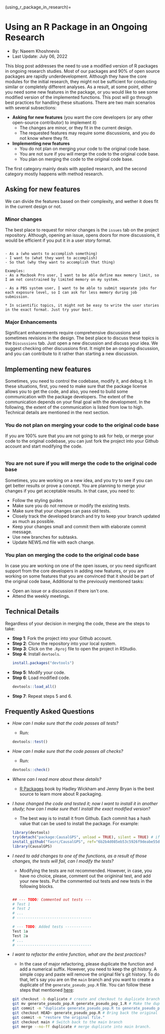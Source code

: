 (using_r_package_in_research)=
# Using an R Package in an Ongoing Research 

- By: Naeem Khoshnevis 
- Last Update: July 06, 2022


This blog post addresses the need to use a modified version of R packages in ongoing research studies. Most of our packages and 90% of open source packages are rapidly underdevelopment. Although they have the core modules for the initial research, they might not be sufficient for conducting similar or completely different analyses. As a result, at some point, either you need some new features in the package, or you would like to see some modified version of the implemented functions. This post will go through best practices for handling these situations. There are two main scenarios with several subsections:

- **Asking for new features** (you want the core developers (or any other open-source contributor) to implement it)
  - The changes are minor, or they fit in the current design.
  - The requested features may require some discussions, and you do not know where they fit. 
- **Implementing new features**
  - You do not plan on merging your code to the original code base.
  - You are not sure if you will merge the code to the original code base.
  - You plan on merging the code to the original code base.

The first category mainly deals with applied research, and the second category mostly happens with method research. 

## Asking for new features

We can divide the features based on their complexity, and wether it does fit in the current design or not.

### Minor changes

The best place to request for minor changes is the `issues` tab on the project repository. Although, opening an issue, opens doors for more discussions, it would be efficient if you put it in a user story format. 

```{note} User stories helps the developers to understand the feature. Here is a template:

- As a (who wants to accomplish something)
- I want to (what they want to accomplish)
- So that (why they want to accomplish that thing)

Examples: 
- As a Macbook Pro user, I want to be able define max memory limit, so I am not constrained by limited memory on my system. 

- As a PBS system user, I want to be able to submit separate jobs for each exposure level, so I can ask for less memory during job submission.  

* In scientific topics, it might not be easy to write the user stories in the exact format. Just try your best. 
```

### Major Enhancements

Significant enhancements require comprehensive discussions and sometimes revisions in the design. The best place to discuss these topics is the `Discussions` tab. Just open a new discussion and discuss your idea. We suggest checking other discussions first. It might be an ongoing discussion, and you can contribute to it rather than starting a new discussion. 

## Implementing new features

Sometimes, you need to control the codebase, modify it, and debug it. In these situations, first, you need to make sure that the package license allows you to get the code, and also, you need to build some communication with the package developers. The extent of the communication depends on your final goal with the development. In the following, the extent of the communication is listed from low to high. Technical details are mentioned in the next section. 

### You do not plan on merging your code to the original code base

If you are 100% sure that you are not going to ask for help, or merge your code to the original codebase, you can just fork the project into your Github account and start modifying the code. 

```{warning} According to the GPLv3 license, on which most of our packages are based, you are obligated to share your code after modification, regardless of the status of merging the code to the original codebase. 
```

### You are not sure if you will merge the code to the original code base

Sometimes, you are working on a new idea, and you try to see if you can get better results or prove a concept. You are planning to merge your changes if you get acceptable results. In that case, you need to:

- Follow the styling guides 
- Make sure you do not remove or modify the existing tests. 
- Make sure that your changes can pass old tests. 
- Closely track the developed branch and try to keep your branch updated as much as possible. 
- Keep your changes small and commit them with elaborate commit message. 
- Use new branches for subtasks. 
- Update NEWS.md file with each change.


### You plan on merging the code to the original code base

In case you are working on one of the open issues, or you need significant support from the core developers in adding new features, or you are working on some features that you are convinced that it should be part of the original code base, Additional to the previously mentioned tasks:

- Open an issue or a discussion if there isn't one.
- Attend the weekly meetings. 

## Technical Details

Regardless of your decision in merging the code, these are the steps to take:

- **Step 1**: Fork the project into your Github account.
- **Step 2**: Clone the repository into your local system.
- **Step 3**: Click on the `.Rproj` file to open the project in RStudio.
- **Step 4**: Install `devtools`.
  ```r
  install.packages("devtools")
  ```
- **Step 5**: Modify your code. 
- **Step 6**: Load modified code. 
  ```r
  devtools::load_all()
  ```
- **Step 7**: Repeat steps 5 and 6. 

## Frequently Asked Questions

- *How can I make sure that the code passes all tests?*

  - Run:
  ```r
  devtools::test()
  ```

- *How can I make sure that the code passes all checks?* 

  - Run:
  ```r
  devtools::check()
  ```

- *Where can I read more about these details?*

  - [R Packages](https://r-pkgs.org/) book by Hadley Wickham and Jenny Bryan is the best source to learn more about R packaging. 

- *I have changed the code and tested it; now I want to install it in another study; how can I make sure that I install the exact modified version?*

  - The best way is to install it from Github. Each commit has a hash value that can be used to install the package. For example:

  ```r
  library(devtools)
  try(detach("package:CausalGPS", unload = TRUE), silent = TRUE) # if already you have the package, detach and unload it, to have a new install. 
  install_github("fasrc/CausalGPS", ref="6b2b4d085eb53c5926f9deabe55da7d35c3b10aa")
  library(CausalGPS)
  ```

- *I need to add changes to one of the functions, as a result of those changes, the tests will fail, can I modify the tests?*

  - Modifying the tests are not recommended. However, in case, you have no choice, please, comment out the origininal test, and add your new tests. Put the commented out tests and new tests in the following blocks. 

  ```r

  ## --- TODO: Commented out tests ---
  # Test 1
  # Test 2
  # ...
  # ----------------------------------

  # --- TODO: Added tests ------------
  Test 1a
  Test 2a
  # ...
  # ----------------------------------

  ``` 

- *I want to refactor the entire function, what are the best practices?*

  -  In the case of major refactoring, please duplicate the function and add a numerical suffix. However, you need to keep the git history. A simple copy and paste will remove the original file's git history. To do that, let's say you are on the `main` branch and you want to create a duplicate of the `generate_pseudo_pop.R` file. You can follow these steps that mentioned [here](https://stackoverflow.com/a/46484848/6246352):

  ```sh
  git checkout -b duplicate # create and checkout to duplicate branch
  git mv generate_pseudo_pop.R generate_pseudo_pop_1.R # Make the duplicate
  git commit -m "duplicate generate_pseudo_pop.R to generate_pseudo_pop_1.R"
  git checkout HEAD~ generate_pseudo_pop.R # Bring back the original file.
  git commit -m "restore the original file."
  git checkout main # Switch back to the main branch
  git merge --no-ff duplicate # merge duplicate into main branch.
  ```
  

